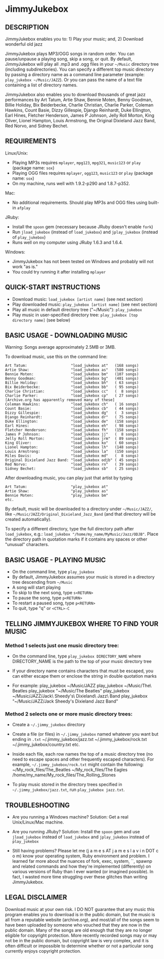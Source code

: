 # JimmyJukebox

## DESCRIPTION

JimmyJukebox enables you to: 1) Play your music; and, 2) Download wonderful old jazz

JimmyJukebox plays MP3/OGG songs in random order. You can pause/unpause a playing song, skip a song, or quit. By default, JimmyJukebox will play all .mp3 and .ogg files in your `~/Music` directory tree (including subdirectories). You can specify a different top music directory by passing a directory name as a command line parameter (example: `play_jukebox ~/Music/JAZZ`). Or you can pass the name of a text file containing a list of directory names.

JimmyJukebox also enables you to download thousands of great jazz performances by Art Tatum, Artie Shaw, Bennie Moten, Benny Goodman, Billie Holiday, Bix Beiderbecke, Charlie Christian, Charlie Parker, Coleman Hawkins, Count Basie, Dizzy Gillespie, Django Reinhardt, Duke Ellington, Earl Hines, Fletcher Henderson, James P Johnson, Jelly Roll Morton, King Oliver, Lionel Hampton, Louis Armstrong, the Original Dixieland Jazz Band, Red Norvo, and Sidney Bechet.

## REQUIREMENTS

Linux/Unix:

- Playing MP3s requires `mplayer`, `mpg123`, `mpg321`, `music123` or `play` (package name: `sox`)
- Playing OGG files requires `mplayer`, `ogg123`, `music123` or `play` (package name: `sox`)
- On my machine, runs well with 1.9.2-p290 and 1.8.7-p352.

Mac:

- No additional requirements. Should play MP3s and OGG files using built-in `afplay`

JRuby:

- Install the `spoon` gem (necessary because JRuby doesn't enable `fork`)
- Run `jload_jukebox` (instead of `load_jukebox`) and `jplay_jukebox` (instead of `play_jukebox`)
- Runs well on my computer using JRuby 1.6.3 and 1.6.4.

Windows:

- JimmyJukebox has not been tested on Windows and probably will not work "as is."
- You could try running it after installing `mplayer`

## QUICK-START INSTRUCTIONS

- Download music: `load_jukebox [artist name]` (see next section)
- Play downloaded music: `play_jukebox [artist name]` (see next section)
- Play all music in default directory tree ("~/Music"): `play_jukebox`
- Play music in user-specified directory tree: `play_jukebox [top directory name]` (see below) 

## BASIC USAGE - DOWNLOADING MUSIC

Warning: Songs average approximately 2.5MB or 3MB.

To download music, use this on the command line:

    Art Tatum:                    "load_jukebox at"   (168 songs)
    Artie Shaw:                   "load_jukebox as"   (580 songs)
    Bennie Moten:                 "load_jukebox bm"   (107 songs)
    Benny Goodman:                "load_jukebox bg"   (401 songs)
    Billie Holiday:               "load_jukebox bh"   ( 63 songs)
    Bix Beiderbecke:              "load_jukebox bb"   ( 95 songs)
    Charlie Christian:            "load_jukebox cc"   (  8 songs)
    Charlie Parker:               "load_jukebox cp"   ( 27 songs) [Archive.org has apparently removed many of these]
    Coleman Hawkins:              "load_jukebox ch"   ( 16 songs)
    Count Basie:                  "load_jukebox cb"   ( 44 songs)
    Dizzy Gillespie:              "load_jukebox dg"   (  3 songs)
    Django Reinhardt:             "load_jukebox dr"   ( 75 songs)
    Duke Ellington:               "load_jukebox de"   (158 songs)
    Earl Hines:                   "load_jukebox eh"   ( 98 songs)
    Fletcher Henderson:           "load_jukebox fh"   (158 songs)
    James P Johnson:              "load_jukebox jj"   (  8 songs)
    Jelly Roll Morton:            "load_jukebox jrm"  ( 89 songs)
    King Oliver:                  "load_jukebox ko"   ( 60 songs)
    Lionel Hampton:               "load_jukebox lh"   (148 songs)
    Louis Armstrong:              "load_jukebox la"   (150 songs)
    Miles Davis:                  "load_jukebox md"   (  8 songs)
    Original Dixieland Jazz Band: "load_jukebox odjb" ( 45 songs)
    Red Norvo:                    "load_jukebox rn"   ( 39 songs)
    Sidney Bechet:                "load_jukebox sb"   ( 25 songs)

After downloading music, you can play just that artist by typing

    Art Tatum:                    "play_jukebox at"
    Artie Shaw:                   "play_jukebox as"
    Bennie Moten:                 "play_jukebox bm"
    etc.

By default, music will be downloaded to a directory under `~/Music/JAZZ/`, like `~/Music/JAZZ/Original_Dixieland_Jazz_Band` (and that directory will be created automatically).

To specify a different directory, type the full directory path after `load_jukebox`, e.g.: `load_jukebox "/home/my_name/MyMusic/Jazz/ODJB"`. Place the directory path in quotation marks if it contains any spaces or other "unusual" characters.

## BASIC USAGE - PLAYING MUSIC

- On the command line, type `play_jukebox`
- By default, JimmyJukebox assumes your music is stored in a directory tree descending from `~/Music`
- A song will start playing
- To skip to the next song, type `s<RETURN>`
- To pause the song, type `p<RETURN>`
- To restart a paused song, type `p<RETURN>`
- To quit, type "q<RETURN>" or `<CTRL>-C`

## TELLING JIMMYJUKEBOX WHERE TO FIND YOUR MUSIC

### Method 1 selects just one music directory tree:

- On the command line, type `play_jukebox DIRECTORY_NAME` where DIRECTORY_NAME is the path to the top of your music directory tree

- If your directory name contains characters that must be escaped, you can either escape them or enclose the string in double quotation marks

- For example:
    play_jukebox ~/Music/JAZZ
    play_jukebox ~/Music/The\ Beatles
    play_jukebox "~/Music/The Beatles"
    play_jukebox ~/Music/JAZZ/Jack\ Sheedy\'s\ Dixieland\ Jazz\ Band
    play_jukebox "~/Music/JAZZ/Jack Sheedy's Dixieland Jazz Band"

### Method 2 selects one or more music directory trees:

- Create a `~/.jimmy_jukebox` directory

- Create a file (or files) in `~/.jimmy_jukebox` named whatever you want but ending in `.txt`
    ~/.jimmy_jukebox/jazz.txt
    ~/.jimmy_jukebox/rock.txt
    ~/.jimmy_jukebox/country.txt
    etc.

- Inside each file, each row names the top of a music directory tree (no need to escape spaces and other frequently escaped characters). For example, `~/.jimmy_jukebox/rock.txt` might contain the following:
    ~/My_rock_files/The_Beatles
    ~/My_rock_files/The Eagles
    /home/my_name/My_rock_files/The_Rolling_Stones

- To play music stored in the directory trees specified in `~/.jimmy_jukebox/jazz.txt`, run `play_jukebox jazz.txt`.

## TROUBLESHOOTING

- Are you running a Windows machine? Solution: Get a real Unix/Linux/Mac machine.

- Are you running JRuby? Solution: Install the `spoon` gem and use `jload_jukebox` instead of `load_jukebox` and `jplay_jukebox` instead of `play_jukebox`

- Still having problems? Please let me (j a m e s AT j a m e s l a v i n DOT c o m) know your operating system, Ruby environment and problem. I learned far more about the nuances of fork, exec, system, \`\`, spawnp and related commands and how they're implemented (differently) on various versions of Ruby than I ever wanted (or imagined possible). In fact, I wasted more time struggling over these glitches than writing JimmyJukebox.

## LEGAL DISCLAIMER

Download music at your own risk. I DO NOT guarantee that any music this program enables you to download is in the public domain, but the music is all from a reputable website (archive.org), and most/all of the songs seem to have been uploaded by someone who vouched that they are now in the public domain. Many of the songs are old enough that they are no longer eligible for copyright protection. More recently recorded songs may or may not be in the public domain, but copyright law is very complex, and it is often difficult or impossible to determine whether or not a particular song currently enjoys copyright protection.

